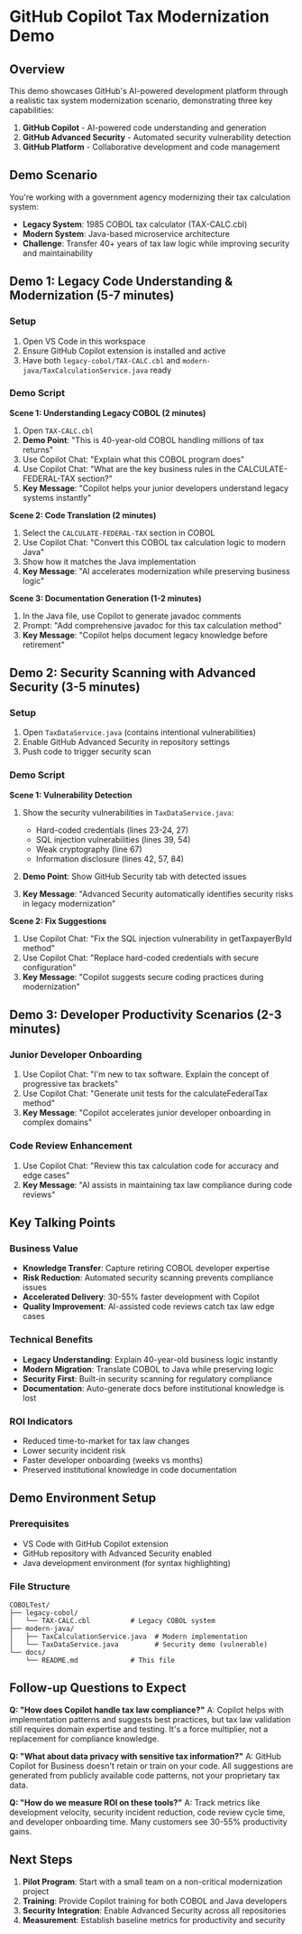 # GitHub Copilot Tax Modernization Demo

## Overview
This demo showcases GitHub's AI-powered development platform through a realistic tax system modernization scenario, demonstrating three key capabilities:

1. **GitHub Copilot** - AI-powered code understanding and generation
2. **GitHub Advanced Security** - Automated security vulnerability detection  
3. **GitHub Platform** - Collaborative development and code management

## Demo Scenario
You're working with a government agency modernizing their tax calculation system:
- **Legacy System**: 1985 COBOL tax calculator (TAX-CALC.cbl)
- **Modern System**: Java-based microservice architecture
- **Challenge**: Transfer 40+ years of tax law logic while improving security and maintainability

## Demo 1: Legacy Code Understanding & Modernization (5-7 minutes)

### Setup
1. Open VS Code in this workspace
2. Ensure GitHub Copilot extension is installed and active
3. Have both `legacy-cobol/TAX-CALC.cbl` and `modern-java/TaxCalculationService.java` ready

### Demo Script

**Scene 1: Understanding Legacy COBOL (2 minutes)**
1. Open `TAX-CALC.cbl` 
2. **Demo Point**: "This is 40-year-old COBOL handling millions of tax returns"
3. Use Copilot Chat: "Explain what this COBOL program does"
4. Use Copilot Chat: "What are the key business rules in the CALCULATE-FEDERAL-TAX section?"
5. **Key Message**: "Copilot helps your junior developers understand legacy systems instantly"

**Scene 2: Code Translation (2 minutes)**
1. Select the `CALCULATE-FEDERAL-TAX` section in COBOL
2. Use Copilot Chat: "Convert this COBOL tax calculation logic to modern Java"
3. Show how it matches the Java implementation
4. **Key Message**: "AI accelerates modernization while preserving business logic"

**Scene 3: Documentation Generation (1-2 minutes)**
1. In the Java file, use Copilot to generate javadoc comments
2. Prompt: "Add comprehensive javadoc for this tax calculation method"
3. **Key Message**: "Copilot helps document legacy knowledge before retirement"

## Demo 2: Security Scanning with Advanced Security (3-5 minutes)

### Setup
1. Open `TaxDataService.java` (contains intentional vulnerabilities)
2. Enable GitHub Advanced Security in repository settings
3. Push code to trigger security scan

### Demo Script

**Scene 1: Vulnerability Detection**
1. Show the security vulnerabilities in `TaxDataService.java`:
   - Hard-coded credentials (lines 23-24, 27)
   - SQL injection vulnerabilities (lines 39, 54)
   - Weak cryptography (line 67)
   - Information disclosure (lines 42, 57, 84)

2. **Demo Point**: Show GitHub Security tab with detected issues
3. **Key Message**: "Advanced Security automatically identifies security risks in legacy modernization"

**Scene 2: Fix Suggestions**
1. Use Copilot Chat: "Fix the SQL injection vulnerability in getTaxpayerById method"
2. Use Copilot Chat: "Replace hard-coded credentials with secure configuration"
3. **Key Message**: "Copilot suggests secure coding practices during modernization"

## Demo 3: Developer Productivity Scenarios (2-3 minutes)

### Junior Developer Onboarding
1. Use Copilot Chat: "I'm new to tax software. Explain the concept of progressive tax brackets"
2. Use Copilot Chat: "Generate unit tests for the calculateFederalTax method"
3. **Key Message**: "Copilot accelerates junior developer onboarding in complex domains"

### Code Review Enhancement
1. Use Copilot Chat: "Review this tax calculation code for accuracy and edge cases"
2. **Key Message**: "AI assists in maintaining tax law compliance during code reviews"

## Key Talking Points

### Business Value
- **Knowledge Transfer**: Capture retiring COBOL developer expertise
- **Risk Reduction**: Automated security scanning prevents compliance issues
- **Accelerated Delivery**: 30-55% faster development with Copilot
- **Quality Improvement**: AI-assisted code reviews catch tax law edge cases

### Technical Benefits
- **Legacy Understanding**: Explain 40-year-old business logic instantly
- **Modern Migration**: Translate COBOL to Java while preserving logic
- **Security First**: Built-in security scanning for regulatory compliance
- **Documentation**: Auto-generate docs before institutional knowledge is lost

### ROI Indicators
- Reduced time-to-market for tax law changes
- Lower security incident risk
- Faster developer onboarding (weeks vs months)
- Preserved institutional knowledge in code documentation

## Demo Environment Setup

### Prerequisites
- VS Code with GitHub Copilot extension
- GitHub repository with Advanced Security enabled
- Java development environment (for syntax highlighting)

### File Structure
```
COBOLTest/
├── legacy-cobol/
│   └── TAX-CALC.cbl          # Legacy COBOL system
├── modern-java/
│   ├── TaxCalculationService.java  # Modern implementation
│   └── TaxDataService.java         # Security demo (vulnerable)
└── docs/
    └── README.md             # This file
```

## Follow-up Questions to Expect

**Q: "How does Copilot handle tax law compliance?"**
A: Copilot helps with implementation patterns and suggests best practices, but tax law validation still requires domain expertise and testing. It's a force multiplier, not a replacement for compliance knowledge.

**Q: "What about data privacy with sensitive tax information?"**
A: GitHub Copilot for Business doesn't retain or train on your code. All suggestions are generated from publicly available code patterns, not your proprietary tax data.

**Q: "How do we measure ROI on these tools?"**
A: Track metrics like development velocity, security incident reduction, code review cycle time, and developer onboarding time. Many customers see 30-55% productivity gains.

## Next Steps
1. **Pilot Program**: Start with a small team on a non-critical modernization project
2. **Training**: Provide Copilot training for both COBOL and Java developers  
3. **Security Integration**: Enable Advanced Security across all repositories
4. **Measurement**: Establish baseline metrics for productivity and security
